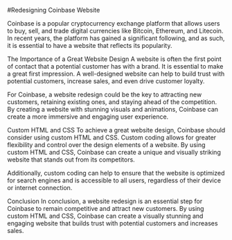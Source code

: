 #Redesigning Coinbase Website

Coinbase is a popular cryptocurrency exchange platform that allows users to buy, sell, and trade digital currencies like Bitcoin, Ethereum, and Litecoin. In recent years, the platform has gained a significant following, and as such, it is essential to have a website that reflects its popularity.

The Importance of a Great Website Design
A website is often the first point of contact that a potential customer has with a brand. It is essential to make a great first impression. A well-designed website can help to build trust with potential customers, increase sales, and even drive customer loyalty.

For Coinbase, a website redesign could be the key to attracting new customers, retaining existing ones, and staying ahead of the competition. By creating a website with stunning visuals and animations, Coinbase can create a more immersive and engaging user experience.

Custom HTML and CSS
To achieve a great website design, Coinbase should consider using custom HTML and CSS. Custom coding allows for greater flexibility and control over the design elements of a website. By using custom HTML and CSS, Coinbase can create a unique and visually striking website that stands out from its competitors.

Additionally, custom coding can help to ensure that the website is optimized for search engines and is accessible to all users, regardless of their device or internet connection.

Conclusion
In conclusion, a website redesign is an essential step for Coinbase to remain competitive and attract new customers. By using custom HTML and CSS, Coinbase can create a visually stunning and engaging website that builds trust with potential customers and increases sales.

